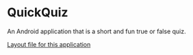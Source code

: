 # QuickQuiz
An Android application that is a short and fun true or false quiz.

[Layout file for this application](QuickQuiz/app/src/main/res/layout/activity_main.xml)
